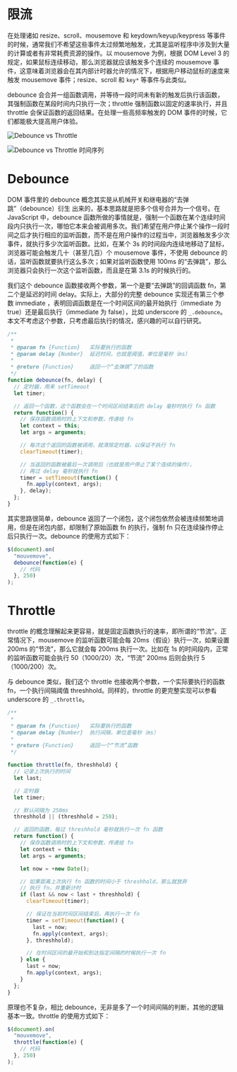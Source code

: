 # 限流

在处理诸如 resize、scroll、mousemove 和 keydown/keyup/keypress 等事件的时候，通常我们不希望这些事件太过频繁地触发，尤其是监听程序中涉及到大量的计算或者有非常耗费资源的操作。以 mousemove 为例，根据 DOM Level 3 的规定，如果鼠标连续移动，那么浏览器就应该触发多个连续的 mousemove 事件，这意味着浏览器会在其内部计时器允许的情况下，根据用户移动鼠标的速度来触发 mousemove 事件；resize、scroll 和 `key*` 等事件与此类似。

debounce 会合并一组函数调用，并等待一段时间未有新的触发后执行该函数，其强制函数在某段时间内只执行一次；throttle 强制函数以固定的速率执行，并且 throttle 会保证函数的返回结果。在处理一些高频率触发的 DOM 事件的时候，它们都能极大提高用户体验。

![Debounce vs Throttle](https://i.postimg.cc/SsKqmHh6/image.png)

![Debounce vs Throttle 时间序列](https://s2.ax1x.com/2020/01/20/1iuca4.png)

# Debounce

DOM 事件里的 debounce 概念其实是从机械开关和继电器的“去弹跳”（debounce）衍生 出来的，基本思路就是把多个信号合并为一个信号。在 JavaScript 中，debounce 函数所做的事情就是，强制一个函数在某个连续时间段内只执行一次，哪怕它本来会被调用多次。我们希望在用户停止某个操作一段时间之后才执行相应的监听函数，而不是在用户操作的过程当中，浏览器触发多少次事件，就执行多少次监听函数。比如，在某个 3s 的时间段内连续地移动了鼠标，浏览器可能会触发几十（甚至几百）个 mousemove 事件，不使用 debounce 的话，监听函数就要执行这么多次；如果对监听函数使用 100ms 的“去弹跳”，那么浏览器只会执行一次这个监听函数，而且是在第 3.1s 的时候执行的。

我们这个 debounce 函数接收两个参数，第一个是要“去弹跳”的回调函数 fn，第二个是延迟的时间 delay。实际上，大部分的完整 debounce 实现还有第三个参数 immediate ，表明回调函数是在一个时间区间的最开始执行（immediate 为 true）还是最后执行（immediate 为 false），比如 underscore 的 `_.debounce`。本文不考虑这个参数，只考虑最后执行的情况，感兴趣的可以自行研究。

```js
/**
 *
 * @param fn {Function}   实际要执行的函数
 * @param delay {Number}  延迟时间，也就是阈值，单位是毫秒（ms）
 *
 * @return {Function}     返回一个“去弹跳”了的函数
 */
function debounce(fn, delay) {
  // 定时器，用来 setTimeout
  let timer;

  // 返回一个函数，这个函数会在一个时间区间结束后的 delay 毫秒时执行 fn 函数
  return function() {
    // 保存函数调用时的上下文和参数，传递给 fn
    let context = this;
    let args = arguments;

    // 每次这个返回的函数被调用，就清除定时器，以保证不执行 fn
    clearTimeout(timer);

    // 当返回的函数被最后一次调用后（也就是用户停止了某个连续的操作），
    // 再过 delay 毫秒就执行 fn
    timer = setTimeout(function() {
      fn.apply(context, args);
    }, delay);
  };
}
```

其实思路很简单，debounce 返回了一个闭包，这个闭包依然会被连续频繁地调用，但是在闭包内部，却限制了原始函数 fn 的执行，强制 fn 只在连续操作停止后只执行一次。debounce 的使用方式如下：

```js
$(document).on(
  "mouvemove",
  debounce(function(e) {
    // 代码
  }, 250)
);
```

# Throttle

throttle 的概念理解起来更容易，就是固定函数执行的速率，即所谓的“节流”。正常情况下，mousemove 的监听函数可能会每 20ms（假设）执行一次，如果设置 200ms 的“节流”，那么它就会每 200ms 执行一次。比如在 1s 的时间段内，正常的监听函数可能会执行 50（1000/20）次，“节流” 200ms 后则会执行 5（1000/200）次。

与 debounce 类似，我们这个 throttle 也接收两个参数，一个实际要执行的函数 fn，一个执行间隔阈值 threshhold。同样的，throttle 的更完整实现可以参看 underscore 的 `_.throttle`。

```js
/**
 *
 * @param fn {Function}   实际要执行的函数
 * @param delay {Number}  执行间隔，单位是毫秒（ms）
 *
 * @return {Function}     返回一个“节流”函数
 */

function throttle(fn, threshhold) {
  // 记录上次执行的时间
  let last;

  // 定时器
  let timer;

  // 默认间隔为 250ms
  threshhold || (threshhold = 250);

  // 返回的函数，每过 threshhold 毫秒就执行一次 fn 函数
  return function() {
    // 保存函数调用时的上下文和参数，传递给 fn
    let context = this;
    let args = arguments;

    let now = +new Date();

    // 如果距离上次执行 fn 函数的时间小于 threshhold，那么就放弃
    // 执行 fn，并重新计时
    if (last && now < last + threshhold) {
      clearTimeout(timer);

      // 保证在当前时间区间结束后，再执行一次 fn
      timer = setTimeout(function() {
        last = now;
        fn.apply(context, args);
      }, threshhold);

      // 在时间区间的最开始和到达指定间隔的时候执行一次 fn
    } else {
      last = now;
      fn.apply(context, args);
    }
  };
}
```

原理也不复杂，相比 debounce，无非是多了一个时间间隔的判断，其他的逻辑基本一致。throttle 的使用方式如下：

```js
$(document).on(
  "mouvemove",
  throttle(function(e) {
    // 代码
  }, 250)
);
```
